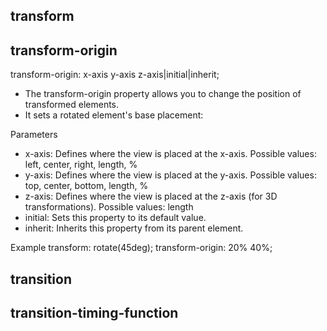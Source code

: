 transform
--------------------------------


transform-origin
--------------------------------
transform-origin: x-axis y-axis z-axis|initial|inherit;
* The transform-origin property allows you to change the position of transformed elements.
* It sets a rotated element's base placement:

Parameters
* x-axis:	Defines where the view is placed at the x-axis. Possible values: left, center, right, length, %
* y-axis:	Defines where the view is placed at the y-axis. Possible values: top, center, bottom, length, %
* z-axis:	Defines where the view is placed at the z-axis (for 3D transformations). Possible values: length
* initial:	Sets this property to its default value. 
* inherit:	Inherits this property from its parent element.

Example
transform: rotate(45deg);
transform-origin: 20% 40%;


transition
--------------------------------





transition-timing-function
--------------------------------